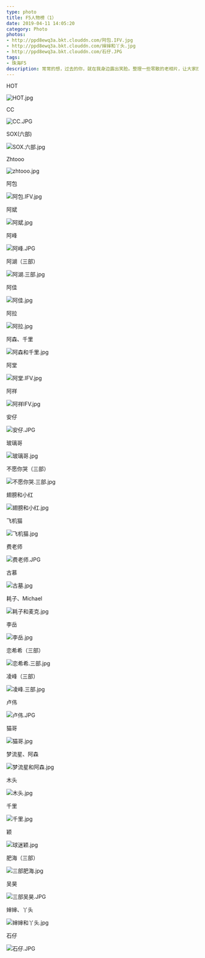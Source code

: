 ```yaml
---
type: photo
title: F5人物榜（1）
date: 2019-04-11 14:05:20
category: Photo
photos:
- http://ppd8ewq3a.bkt.clouddn.com/阿包.IFV.jpg
- http://ppd8ewq3a.bkt.clouddn.com/婶婶和丫头.jpg
- http://ppd8ewq3a.bkt.clouddn.com/石仔.JPG
tags:
- 珠海F5
description: 常常的想，过去的你，就在我身边露出笑脸。整理一些零散的老相片，让大家找找青春的影子。排名不分先后，如有素材会陆续更新。
---
```


HOT

![HOT.jpg](http://ppd8ewq3a.bkt.clouddn.com/HOT.jpg)

CC

![CC.JPG](http://ppd8ewq3a.bkt.clouddn.com/CC.JPG)

SOX(六部)

![SOX.六部.jpg](http://ppd8ewq3a.bkt.clouddn.com/SOX.六部.jpg)

Zhtooo

![zhtooo.jpg](http://ppd8ewq3a.bkt.clouddn.com/zhtooo.jpg)

阿包

![阿包.IFV.jpg](http://ppd8ewq3a.bkt.clouddn.com/阿包.IFV.jpg)

阿斌

![阿斌.jpg](http://ppd8ewq3a.bkt.clouddn.com/阿斌.jpg)

阿峰

![阿峰.JPG](http://ppd8ewq3a.bkt.clouddn.com/阿峰.JPG)

阿湖（三部）

![阿湖.三部.jpg](http://ppd8ewq3a.bkt.clouddn.com/阿湖.三部.jpg)

阿佳

![阿佳.jpg](http://ppd8ewq3a.bkt.clouddn.com/阿佳.jpg)

阿拉

![阿拉.jpg](http://ppd8ewq3a.bkt.clouddn.com/阿拉.jpg)

阿森、千里

![阿森和千里.jpg](http://ppd8ewq3a.bkt.clouddn.com/阿森和千里.jpg)

阿堂

![阿堂.IFV.jpg](http://ppd8ewq3a.bkt.clouddn.com/阿堂.IFV.jpg)

阿祥

![阿祥IFV.jpg](http://ppd8ewq3a.bkt.clouddn.com/阿祥IFV.jpg)

安仔

![安仔.JPG](http://ppd8ewq3a.bkt.clouddn.com/安仔.JPG)

玻璃哥

![玻璃哥.jpg](http://ppd8ewq3a.bkt.clouddn.com/玻璃哥.jpg)

不愿你哭（三部）

![不愿你哭.三部.jpg](http://ppd8ewq3a.bkt.clouddn.com/不愿你哭.三部.jpg)

翅膀和小红

![翅膀和小红.jpg](http://ppd8ewq3a.bkt.clouddn.com/翅膀和小红.jpg)

飞机猫

![飞机猫.jpg](http://ppd8ewq3a.bkt.clouddn.com/飞机猫.jpg)

费老师

![费老师.JPG](http://ppd8ewq3a.bkt.clouddn.com/费老师.JPG)

古慕

![古墓.jpg](http://ppd8ewq3a.bkt.clouddn.com/古墓.jpg)

耗子、Michael

![耗子和麦克.jpg](http://ppd8ewq3a.bkt.clouddn.com/耗子和麦克.jpg)

李岳

![李岳.jpg](http://ppd8ewq3a.bkt.clouddn.com/李岳.jpg)

恋希希（三部）

![恋希希.三部.jpg](http://ppd8ewq3a.bkt.clouddn.com/恋希希.三部.jpg)

凌峰（三部）

![凌峰.三部.jpg](http://ppd8ewq3a.bkt.clouddn.com/凌峰.三部.jpg)

卢伟

![卢伟.JPG](http://ppd8ewq3a.bkt.clouddn.com/卢伟.JPG)

猫哥

![猫哥.jpg](http://ppd8ewq3a.bkt.clouddn.com/猫哥.jpg)

梦流星、阿森

![梦流星和阿森.jpg](http://ppd8ewq3a.bkt.clouddn.com/梦流星和阿森.jpg)

木头

![木头.jpg](http://ppd8ewq3a.bkt.clouddn.com/木头.jpg)

千里

![千里.jpg](http://ppd8ewq3a.bkt.clouddn.com/千里.jpg)

颖

![球迷颖.jpg](http://ppd8ewq3a.bkt.clouddn.com/球迷颖.jpg)

肥海（三部）

![三部肥海.jpg](http://ppd8ewq3a.bkt.clouddn.com/三部肥海.jpg)

吴昊

![三部吴昊.JPG](http://ppd8ewq3a.bkt.clouddn.com/三部吴昊.JPG)

婶婶、丫头

![婶婶和丫头.jpg](http://ppd8ewq3a.bkt.clouddn.com/婶婶和丫头.jpg)

石仔

![石仔.JPG](http://ppd8ewq3a.bkt.clouddn.com/石仔.JPG)

